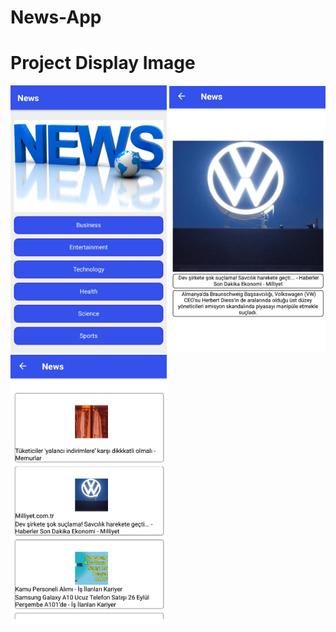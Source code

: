# News-App

# Project Display Image

<p>
  
<a href="https://github.com/MehmetEminPolat/News-App/blob/master/png1.jpg" target="_blank">
<img src="https://github.com/MehmetEminPolat/News-App/blob/master/png1.jpg" width="250" style="max-width:100%;"></a>
  


<a href="https://github.com/MehmetEminPolat/News-App/blob/master/PNG.jpg" target="_blank">
<img src="https://github.com/MehmetEminPolat/News-App/blob/master/PNG.jpg" width="250" style="max-width:100%;"></a>
  

  
<a href="https://github.com/MehmetEminPolat/News-App/blob/master/png2.jpg" target="_blank">
<img src="https://github.com/MehmetEminPolat/News-App/blob/master/png2.jpg" width="250" marginleft="250"; style="max-width:100%;"></a>
  
</p>  

